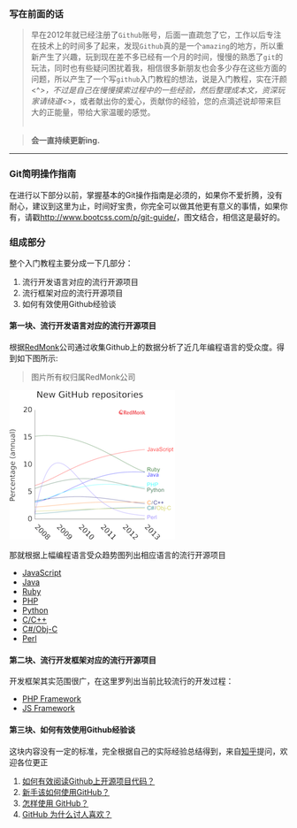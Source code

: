 ### 写在前面的话

> 早在2012年就已经注册了`Github`账号，后面一直疏忽了它，工作以后专注在技术上的时间多了起来，发现`Github`真的是一个`amazing`的地方，所以重新产生了兴趣，玩到现在差不多已经有一个月的时间，慢慢的熟悉了`git`的玩法，同时也有些疑问困扰着我，相信很多新朋友也会多少存在这些方面的问题，所以产生了一个写`github`入门教程的想法，说是入门教程，实在汗颜<^_>，不过是自己在慢慢摸索过程中的一些经验，然后整理成本文，资深玩家请绕道<_>，或者献出你的爱心，贡献你的经验，您的点滴述说却带来巨大的正能量，带给大家温暖的感觉。
<br /><br />

> **会一直持续更新ing.**


---

### Git简明操作指南
在进行以下部分以前，掌握基本的Git操作指南是必须的，如果你不爱折腾，没有耐心，建议到这里为止，时间好宝贵，你完全可以做其他更有意义的事情，如果你有，请戳<http://www.bootcss.com/p/git-guide/>，图文结合，相信这是最好的。


### 组成部分

整个入门教程主要分成一下几部分：

1. 流行开发语言对应的流行开源项目
2. 流行框架对应的流行开源项目
3. 如何有效使用Github经验谈 

#### 第一块、流行开发语言对应的流行开源项目
根据[RedMonk](http://redmonk.com/dberkholz/2014/05/02/github-language-trends-and-the-fragmenting-landscape/)公司通过收集Github上的数据分析了近几年编程语言的受众度。得到如下图所示:
> 图片所有权归属RedMonk公司

![Code](/images/code-rank-2.png)

那就根据上幅编程语言受众趋势图列出相应语言的流行开源项目

- [JavaScript](language/javascript.md)
- [Java](language/java.md)
- [Ruby](language/ruby.md)
- [PHP](language/php.md)
- [Python](language/python.md)
- [C/C++](language/c-c_plus.md)
- [C#/Obj-C](language/obj-c.md)
- [Perl](language/perl.md)

#### 第二块、流行开发框架对应的流行开源项目
开发框架其实范围很广，在这里罗列出当前比较流行的开发过程：

- [PHP Framework](php-framework.md)
- [JS Framework](js-framework.md)

#### 第三块、如何有效使用Github经验谈
这块内容没有一定的标准，完全根据自己的实际经验总结得到，来自[知乎](http://www.zhihu.com/)提问，欢迎各位更正

1. [如何有效阅读Github上开源项目代码？](http://www.zhihu.com/question/26480537)
2. [新手该如何使用GitHub？](http://www.zhihu.com/question/21669554)
3. [怎样使用 GitHub？](http://www.zhihu.com/question/20070065)
4. [GitHub 为什么讨人喜欢？](http://www.zhihu.com/question/19776649)


